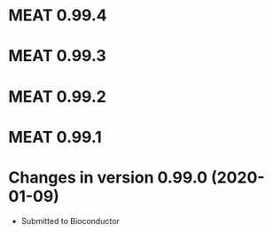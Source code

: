 # MEAT 0.99.4

# MEAT 0.99.3

# MEAT 0.99.2

# MEAT 0.99.1

# Changes in version 0.99.0 (2020-01-09)

* Submitted to Bioconductor
